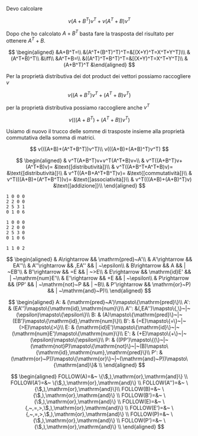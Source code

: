 Devo calcolare

$$
v(A+B^T)v^T+v(A^T+B)v^T
$$

Dopo che ho calcolato $A+B^T$ basta fare la trasposta del risultato per ottenere $A^T+B$.

$$
\begin{aligned}
&A+B^T=\\
&(A^T+(B^T)^T)^T=&[(X+Y)^T=X^T+Y^T]\\\
&(A^T+B)^T\\
&\iff\\
&A^T+B=\\
&((A^T)^T+B^T)^T=&[(X+Y)^T=X^T+Y^T]\\
&(A+B^T)^T
&\end{aligned}
$$

Per la proprietà distributiva dei dot product dei vettori possiamo raccogliere $v$

$$
v((A+B^T)v^T+(A^T+B)v^T)
$$

per la proprietà distributiva possiamo raccogliere anche $v^T$

$$
v(((A+B^T)+(A^T+B))v^T)
$$

Usiamo di nuovo il trucco delle somme di trasposte insieme alla proprietà commutativa della somma di matrici.

$$
v(((A+B)+(A^T+B^T))v^T)\\
v(((A+B)+(A+B)^T)v^T)
$$

$$
\begin{aligned}
& v^T(A+B^T)v+v^T(A^T+B)v=\\
& v^T((A+B^T)v+(A^T+B)v)= &\text{[distributività]}\\
& v^T((A+B^T+A^T+B)v)= &\text{[distributività]}\\
& v^T((A+B+A^T+B^T)v)= &\text{[commutatività]}\\
& v^T(((A+B)+(A^T+B^T))v)= &\text{[associatività]}\\
& v^T(((A+B)+(A+B)^T)v) &\text{[addizione]}\\
\end{aligned}
$$

```
1 0 0 0
2 2 0 0
2 5 3 1
0 1 0 6

1 0 0 0
2 2 0 0
2 5 3 0
0 1 0 6

1 1 0 2
```

$$
\begin{aligned}
& A\rightarrow && \mathrm{pred}~A'\\
& A'\rightarrow && EA''\\
& A''\rightarrow && ,EA'' && | ~\epsilon\\
& B\rightarrow && A && | ~EB'\\
& B'\rightarrow && =E && | ~>E\\
& E\rightarrow && \mathrm{id}E' && | ~\mathrm{num}E'\\
& E'\rightarrow && +E && | ~\epsilon\\
& P\rightarrow && (PP' && | ~\mathrm{not}~P && | ~B\\
& P'\rightarrow && \mathrm{or}~P) && | ~\mathrm{and}~P)\\
\end{aligned}
$$

$$
\begin{aligned}
A: & (\mathrm{pred}~A')\mapsto\{\mathrm{pred}\}\\
A': & (EA'')\mapsto\{\mathrm{id},\mathrm{num}\}\\
A'': &(,EA'')\mapsto\{,\}~|~(\epsilon)\mapsto\{\epsilon\}\\
B: &  (A)\mapsto\{\mathrm{pred}\}~|~(EB')\mapsto\{\mathrm{id},\mathrm{num}\}\\
B': & (=E)\mapsto\{=\}~|~(>E)\mapsto\{>\}\\
E: &  (\mathrm{id}E')\mapsto\{\mathrm{id}\}~|~(\mathrm{num}E')\mapsto\{\mathrm{num}\}\\
E': & (+E)\mapsto\{+\}~|~(\epsilon)\mapsto\{\epsilon\}\\
P: &  ((PP')\mapsto\{(\}~|~(\mathrm{not}P)\mapsto\{\mathrm{not}\}~|~(B)\mapsto\{\mathrm{id},\mathrm{num},\mathrm{pred}\}\\
P': &(\mathrm{or}~P))\mapsto\{\mathrm{or}\}~|~(\mathrm{and}~P))\mapsto\{\mathrm{and}\}& \\
\end{aligned}
$$

$$
\begin{aligned}
FOLLOW(A)=&~ \{\$,),\mathrm{or},\mathrm{and}\} \\
FOLLOW(A')=&~ \{\$,),\mathrm{or},\mathrm{and}\} \\
FOLLOW(A'')=&~ \{\$,),\mathrm{or},\mathrm{and}\}\\
FOLLOW(B)=&~ \{\$,),\mathrm{or},\mathrm{and}\} \\
FOLLOW(B')=&~ \{\$,),\mathrm{or},\mathrm{and}\} \\
FOLLOW(E)=&~ \{,~,=,>,\$,),\mathrm{or},\mathrm{and}\} \\
FOLLOW(E')=&~ \{,~,=,>,\$,),\mathrm{or},\mathrm{and}\} \\
FOLLOW(P)=&~ \{\$,),\mathrm{or},\mathrm{and}\} \\
FOLLOW(P')=&~ \{\$,),\mathrm{or},\mathrm{and}\} \\
\end{aligned}
$$